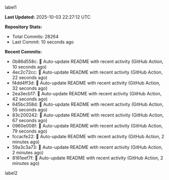 
label1 
<!-- ACTIVITY_START -->
**Last Updated:** 2025-10-03 22:27:12 UTC

**Repository Stats:**
- Total Commits: 28264
- Last Commit: 10 seconds ago

**Recent Commits:**
- 0b86d558c: 🤖 Auto-update README with recent activity (GitHub Action, 10 seconds ago)
- 4ec2c72cc: 🤖 Auto-update README with recent activity (GitHub Action, 22 seconds ago)
- f4dd4ff3d: 🤖 Auto-update README with recent activity (GitHub Action, 32 seconds ago)
- 2ea3ecb17: 🤖 Auto-update README with recent activity (GitHub Action, 42 seconds ago)
- 645bc358d: 🤖 Auto-update README with recent activity (GitHub Action, 55 seconds ago)
- 83c200242: 🤖 Auto-update README with recent activity (GitHub Action, 67 seconds ago)
- 0960e008f: 🤖 Auto-update README with recent activity (GitHub Action, 79 seconds ago)
- fccacfe22: 🤖 Auto-update README with recent activity (GitHub Action, 2 minutes ago)
- 59a3c3a73: 🤖 Auto-update README with recent activity (GitHub Action, 2 minutes ago)
- 8161eef7f: 🤖 Auto-update README with recent activity (GitHub Action, 2 minutes ago)
<!-- ACTIVITY_END -->

label2
